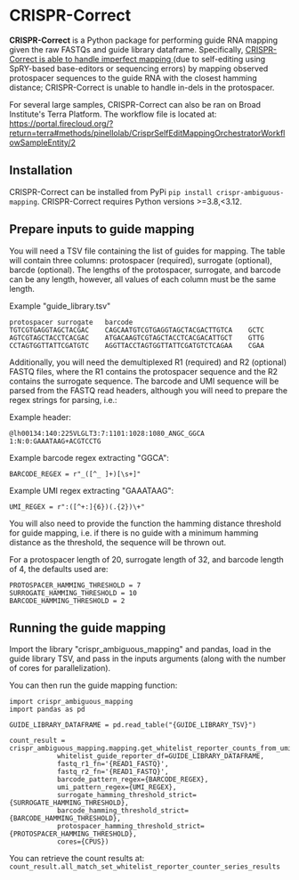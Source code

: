 # CRISPR-Correct
**CRISPR-Correct** is a Python package for performing guide RNA mapping given the raw FASTQs and guide library dataframe. Specifically, <ins>CRISPR-Correct is able to handle imperfect mapping </ins> (due to self-editing using SpRY-based base-editors or sequencing errors) by mapping observed protospacer sequences to the guide RNA with the closest hamming distance; CRISPR-Correct is unable to handle in-dels in the protospacer.

For several large samples, CRISPR-Correct can also be ran on Broad Institute's Terra Platform. The workflow file is located at: https://portal.firecloud.org/?return=terra#methods/pinellolab/CrisprSelfEditMappingOrchestratorWorkflowSampleEntity/2

## Installation
CRISPR-Correct can be installed from PyPi `pip install crispr-ambiguous-mapping`. CRISPR-Correct requires Python versions >=3.8,<3.12.

## Prepare inputs to guide mapping

You will need a TSV file containing the list of guides for mapping. The table will contain three columns: protospacer (required), surrogate (optional), barcde (optional). The lengths of the protospacer, surrogate, and barcode can be any length, however, all values of each column must be the same length.

Example "guide_library.tsv"
```
protospacer	surrogate	barcode
TGTCGTGAGGTAGCTACGAC	CAGCAATGTCGTGAGGTAGCTACGACTTGTCA	GCTC
AGTCGTAGCTACCTCACGAC	ATGACAAGTCGTAGCTACCTCACGACATTGCT	GTTG
CCTAGTGGTTATTCGATGTC	AGGTTACCTAGTGGTTATTCGATGTCTCAGAA	CGAA
```

Additionally, you will need the demultiplexed R1 (required) and R2 (optional) FASTQ files, where the R1 contains the protospacer sequence and the R2 contains the surrogate sequence. The barcode and UMI sequence will be parsed from the FASTQ read headers, although you will need to prepare the regex strings for parsing, i.e.:

Example header:

`@lh00134:140:225VLGLT3:7:1101:1028:1080_ANGC_GGCA 1:N:0:GAAATAAG+ACGTCCTG`

Example barcode regex extracting "GGCA":

`BARCODE_REGEX = r"_([^_ ]+)[\s+]"`

Example UMI regex extracting "GAAATAAG":

`UMI_REGEX = r":([^+:]{6})(.{2})\+"`

You will also need to provide the function the hamming distance threshold for guide mapping, i.e. if there is no guide with a minimum hamming distance as the threshold, the sequence will be thrown out.

For a protospacer length of 20, surrogate length of 32, and barcode length of 4, the defaults used are:
```
PROTOSPACER_HAMMING_THRESHOLD = 7
SURROGATE_HAMMING_THRESHOLD = 10 
BARCODE_HAMMING_THRESHOLD = 2
```

## Running the guide mapping

Import the library "crispr_ambiguous_mapping" and pandas, load in the guide library TSV, and pass in the inputs arguments (along with the number of cores for parallelization).

You can then run the guide mapping function:

```
import crispr_ambiguous_mapping
import pandas as pd
        
GUIDE_LIBRARY_DATAFRAME = pd.read_table("{GUIDE_LIBRARY_TSV}")

count_result = crispr_ambiguous_mapping.mapping.get_whitelist_reporter_counts_from_umitools_output(
            whitelist_guide_reporter_df=GUIDE_LIBRARY_DATAFRAME, 
            fastq_r1_fn='{READ1_FASTQ}', 
            fastq_r2_fn='{READ1_FASTQ}',
            barcode_pattern_regex={BARCODE_REGEX},
            umi_pattern_regex={UMI_REGEX},
            surrogate_hamming_threshold_strict={SURROGATE_HAMMING_THRESHOLD},
            barcode_hamming_threshold_strict={BARCODE_HAMMING_THRESHOLD},
            protospacer_hamming_threshold_strict={PROTOSPACER_HAMMING_THRESHOLD},
            cores={CPUS})
```

You can retrieve the count results at:
`count_result.all_match_set_whitelist_reporter_counter_series_results`


